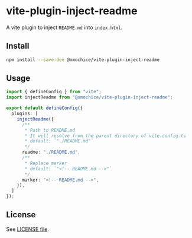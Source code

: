 # vite-plugin-inject-readme

A vite plugin to inject `README.md` into `index.html`.

## Install

```sh
npm install --save-dev @omochice/vite-plugin-inject-readme
```

## Usage

```ts
import { defineConfig } from "vite";
import injectReadme from "@omochice/vite-plugin-inject-readme";

export default defineConfig({
  plugins: [
    injectReadme({
      /**
       * Path to README.md
       * It will resolve from the parent directory of vite.config.ts
       * default: `"./README.md"`
       */
      readme: "./README.md",
      /**
       * Replace marker
       * default: `"<!-- README.md -->"`
       */
      marker: "<!-- README.md -->",
    }),
  ]
});
```

## License

See [LICENSE file](./LICENSE).
